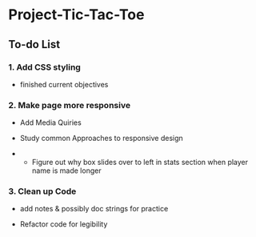 # Project-Tic-Tac-Toe

## To-do List

### 1. Add CSS styling

- finished current objectives

### 2. Make page more responsive

- Add Media Quiries

- Study common Approaches to responsive design

- - Figure out why box slides over to left in stats section when player name is made longer

### 3. Clean up Code

- add notes & possibly doc strings for practice

- Refactor code for legibility
